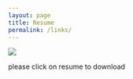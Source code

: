 ```yaml
---
layout: page
title: Resume
permalink: /links/
---
```

<a href="https://github.com/spoisseroux/spoisseroux.github.io/raw/master/SpencerPoisseroux_Resume.pdf" download="SpencerPoisseroux"><img src="https://i.imgur.com/esivtmV.png" /></a>

<!-- [[LinkedIn](https://www.linkedin.com/in/spoisseroux/),
[HackerRank](https://www.hackerrank.com/sp96651n),
[GitHub](https://github.com/spoisseroux),
[Youtube](https://www.youtube.com/channel/UCgzqb_bTHOhvhNF4x8vpCIw?view_as=subscriber)] 
-->

please click on resume to download
